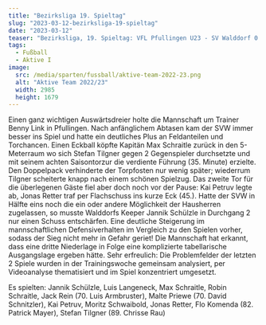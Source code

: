 ```yaml
---
title: "Bezirksliga 19. Spieltag"
slug: "2023-03-12-bezirksliga-19-spieltag"
date: "2023-03-12"
teaser: "Bezirksliga, 19. Spieltag: VFL Pfullingen U23 - SV Walddorf 0:2 (0:2)"
tags:
  - Fußball
  - Aktive I
image:
  src: /media/sparten/fussball/aktive-team-2022-23.png
  alt: "Aktive Team 2022/23"
  width: 2985
  height: 1679 
---
```

Einen ganz wichtigen Auswärtsdreier holte die Mannschaft um Trainer Benny Link in Pfullingen. Nach anfänglichem Abtasen kam der SVW immer besser ins Spiel und hatte ein deutliches Plus an Feldanteilen und Torchancen. Einen Eckball köpfte Kapitän Max Schraitle zurück in den 5-Meterraum wo sich Stefan Tilgner gegen 2 Gegenspieler durchsetzte und mit seinem achten Saisontorzur die verdiente Führung (35. Minute) erzielte. Den Doppelpack verhinderte der Torpfosten nur wenig später; wiederrum Tilgner scheiterte knapp nach einem schönen Spielzug. Das zweite Tor für die überlegenen Gäste fiel aber doch noch vor der Pause: Kai Petruv legte ab, Jonas Retter traf per Flachschuss ins kurze Eck (45.). Hatte der SVW in Hälfte eins noch die ein oder andere Möglichkeit der Hausherren zugelassen, so musste Walddorfs Keeper Jannik Schülzle in Durchgang 2 nur einen Schuss entschärfen. Eine deutliche Steigerung im mannschaftlichen Defensiverhalten im Vergleich zu den Spielen vorher, sodass der Sieg nicht mehr in Gefahr geriet! Die Mannschaft hat erkannt, dass eine dritte Niederlage in Folge eine komplizierte tabellarische Ausgangslage ergeben hätte. Sehr erfreulich: Die Problemfelder der letzten 2 Spiele wurden in der Trainingswoche gemeinsam analysiert, per Videoanalyse thematisiert und im Spiel konzentriert umgesetzt.

Es spielten: Jannik Schülzle, Luis Langeneck, Max Schraitle, Robin Schraitle, Jack Rein (70. Luis Armbruster), Malte Priewe (70. David Schnitzler), Kai Petruv, Moritz Schwaibold, Jonas Retter, Flo Komenda (82. Patrick Mayer), Stefan Tilgner (89. Chrisse Rau)
